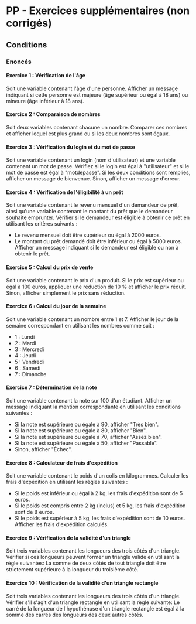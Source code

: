 # PP - Exercices supplémentaires (non corrigés) 

## Conditions

### Enoncés

#### Exercice 1 : Vérification de l'âge
Soit une variable contenant l'âge d'une personne. Afficher un message indiquant si cette personne est majeure (âge supérieur ou égal à 18 ans) ou mineure (âge inférieur à 18 ans).

#### Exercice 2 : Comparaison de nombres
Soit deux variables contenant chacune un nombre. Comparer ces nombres et afficher lequel est plus grand ou si les deux nombres sont égaux.

#### Exercice 3 : Vérification du login et du mot de passe
Soit une variable contenant un login (nom d'utilisateur) et une variable contenant un mot de passe. Vérifiez si le login est égal à "utilisateur" et si le mot de passe est égal à "motdepasse". Si les deux conditions sont remplies, afficher un message de bienvenue. Sinon, afficher un message d'erreur.

#### Exercice 4 : Vérification de l'éligibilité à un prêt
Soit une variable contenant le revenu mensuel d'un demandeur de prêt, ainsi qu'une variable contenant le montant du prêt que le demandeur souhaite emprunter. Vérifier si le demandeur est éligible à obtenir ce prêt en utilisant les critères suivants :
 - Le revenu mensuel doit être supérieur ou égal à 2000 euros.
 - Le montant du prêt demandé doit être inférieur ou égal à 5000 euros.
Afficher un message indiquant si le demandeur est éligible ou non à obtenir le prêt.

#### Exercice 5 : Calcul du prix de vente
Soit une variable contenant le prix d'un produit. Si le prix est supérieur ou égal à 100 euros, appliquer une réduction de 10 % et afficher le prix réduit. Sinon, afficher simplement le prix sans réduction.

#### Exercice 6 : Calcul du jour de la semaine
Soit une variable contenant un nombre entre 1 et 7. Afficher le jour de la semaine correspondant en utilisant les nombres comme suit :

 - 1 : Lundi
 - 2 : Mardi
 - 3 : Mercredi
 - 4 : Jeudi
 - 5 : Vendredi
 - 6 : Samedi
 - 7 : Dimanche

#### Exercice 7 : Détermination de la note
Soit une variable contenant la note sur 100 d'un étudiant. Afficher un message indiquant la mention correspondante en utilisant les conditions suivantes :

 - Si la note est supérieure ou égale à 90, afficher "Très bien".
 - Si la note est supérieure ou égale à 80, afficher "Bien".
 - Si la note est supérieure ou égale à 70, afficher "Assez bien".
 - Si la note est supérieure ou égale à 50, afficher "Passable".
 - Sinon, afficher "Échec".

#### Exercice 8 : Calculateur de frais d'expédition
Soit une variable contenant le poids d'un colis en kilogrammes. Calculer les frais d'expédition en utilisant les règles suivantes :

 - Si le poids est inférieur ou égal à 2 kg, les frais d'expédition sont de 5 euros.
 - Si le poids est compris entre 2 kg (inclus) et 5 kg, les frais d'expédition sont de 8 euros.
 - Si le poids est supérieur à 5 kg, les frais d'expédition sont de 10 euros.
Afficher les frais d'expédition calculés.

#### Exercice 9 : Vérification de la validité d'un triangle
Soit trois variables contenant les longueurs des trois côtés d'un triangle. Vérifier si ces longueurs peuvent former un triangle valide en utilisant la règle suivantes: La somme de deux côtés de tout triangle doit être strictement supérieure à la longueur du troisième côté.

#### Exercice 10 : Vérification de la validité d'un triangle rectangle
Soit trois variables contenant les longueurs des trois côtés d'un triangle. Vérifier s'il s'agit d'un triangle rectangle en utilisant la règle suivante: Le carré de la longueur de l'hypothénuse d'un triangle rectangle est égal à la somme des carrés des longueurs des deux autres côtés.




